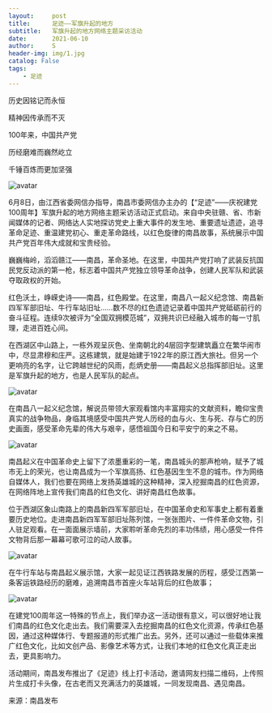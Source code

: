 ```yaml
---
layout:     post
title:      足迹——军旗升起的地方
subtitle:   军旗升起的地方网络主题采访活动
date:       2021-06-10
author:     S
header-img: img/1.jpg
catalog: False
tags:
    - 足迹
---
```


历史因铭记而永恒

精神因传承而不灭

100年来，中国共产党

历经磨难而巍然屹立

千锤百炼而更加坚强

![avatar](https://imagepphcloud.thepaper.cn/pph/image/136/322/564.jpg)

6月8日，由江西省委网信办指导，南昌市委网信办主办的【“足迹”——庆祝建党100周年】军旗升起的地方网络主题采访活动正式启动。来自中央驻赣、省、市新闻媒体的记者、网络达人实地探访党史上重大事件的发生地、重要遗址遗迹，追寻革命足迹、重温建党初心、重走革命路线，以红色旋律的南昌故事，系统展示中国共产党百年伟大成就和宝贵经验。

巍巍梅岭，滔滔赣江——南昌，革命圣地。在这里，中国共产党打响了武装反抗国民党反动派的第一枪，标志着中国共产党独立领导革命战争，创建人民军队和武装夺取政权的开始。

红色沃土，峥嵘史诗——南昌，红色殿堂。在这里，南昌八一起义纪念馆、南昌新四军军部旧址、牛行车站旧址……数不尽的红色遗迹记录着中国共产党砥砺前行的奋斗征程。连续9次被评为“全国双拥模范城”，双拥共识已经融入城市的每一寸肌理，走进百姓心间。

在西湖区中山路上，一栋外观呈灰色、坐南朝北的4层回字型建筑矗立在繁华闹市中，尽显肃穆和庄严。这栋建筑，就是始建于1922年的原江西大旅社。但另一个更响亮的名字，让它跨越世纪的风雨，彪炳史册——南昌起义总指挥部旧址。这里是军旗升起的地方，也是人民军队的起点。

![avatar](https://imagepphcloud.thepaper.cn/pph/image/136/322/578.jpg)

在南昌八一起义纪念馆，解说员带领大家观看馆内丰富翔实的文献资料，瞻仰宝贵真实的战争物品，身临其境感受中国共产党人历经的血与火、生与死、存与亡的历史画面，感受革命先辈的伟大与艰辛，感悟祖国今日和平安宁的来之不易。

![avatar](https://imagepphcloud.thepaper.cn/pph/image/136/322/581.jpg)

南昌起义在中国革命史上留下了浓墨重彩的一笔，南昌城头的那声枪响，赋予了城市无上的荣光，也让南昌成为一个军旗高扬、红色基因生生不息的城市。作为网络自媒体人，我们也要在网络上发扬英雄城的这种精神，深入挖掘南昌的红色资源，在网络阵地上宣传我们南昌的红色文化、讲好南昌红色故事。

位于西湖区象山南路上的南昌新四军军部旧址，在中国革命史和军事史上都有着重要历史地位。走进南昌新四军军部旧址陈列馆，一张张图片、一件件革命文物，引人驻足观看。在一面面展示墙前，大家聆听革命先烈的丰功伟绩，用心感受一件件文物背后那一幕幕可歌可泣的动人故事。

![avatar](https://imagepphcloud.thepaper.cn/pph/image/136/322/587.jpg)

在牛行车站与南昌起义展示馆，大家一起见证江西铁路发展的历程，感受江西第一条客运铁路经历的磨难，追溯南昌市首座火车站背后的红色故事；

![avatar](https://imagepphcloud.thepaper.cn/pph/image/136/322/591.jpg)

在建党100周年这一特殊的节点上，我们举办这一活动很有意义，可以很好地让我们南昌的红色文化走出去。我们需要深入去挖掘南昌的红色文化资源，传承红色基因，通过这种媒体行、专题报道的形式推广出去。另外，还可以通过一些载体来推广红色文化，比如文创产品、影像艺术等方式，让我们本地的红色文化真正走出去，更具影响力。

活动期间，南昌发布推出了《足迹》线上打卡活动，邀请网友扫描二维码，上传照片生成打卡头像，在古老而又充满活力的英雄城，一同发现南昌、遇见南昌。

来源：南昌发布
